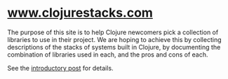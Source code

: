 # www.clojurestacks.com

The purpose of this site is to help Clojure newcomers pick a
collection of libraries to use in their project. We are hoping to
achieve this by collecting descriptions of the stacks of systems built
in Clojure, by documenting the combination of libraries used in each,
 and the pros and cons of each.

See the [introductory post](/misc/2018/05/05/a-call-for-clojure-stacks.html) for details.

